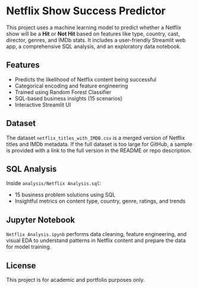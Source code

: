 # Netflix Show Success Predictor

This project uses a machine learning model to predict whether a Netflix show will be a **Hit** or **Not Hit** based on features like type, country, cast, director, genres, and IMDb stats. It includes a user-friendly Streamlit web app, a comprehensive SQL analysis, and an exploratory data notebook.

## Features

- Predicts the likelihood of Netflix content being successful
- Categorical encoding and feature engineering
- Trained using Random Forest Classifier
- SQL-based business insights (15 scenarios)
- Interactive Streamlit UI

## Dataset

The dataset `netflix_titles_with_IMDB.csv` is a merged version of Netflix titles and IMDb metadata. If the full dataset is too large for GitHub, a sample is provided with a link to the full version in the README or repo description.

## SQL Analysis

Inside `analysis/Netflix Analysis.sql`:
- 15 business problem solutions using SQL
- Insightful metrics on content type, country, genre, ratings, and trends

## Jupyter Notebook

`Netflix Analysis.ipynb` performs data cleaning, feature engineering, and visual EDA to understand patterns in Netflix content and prepare the data for model training.

## License

This project is for academic and portfolio purposes only.

